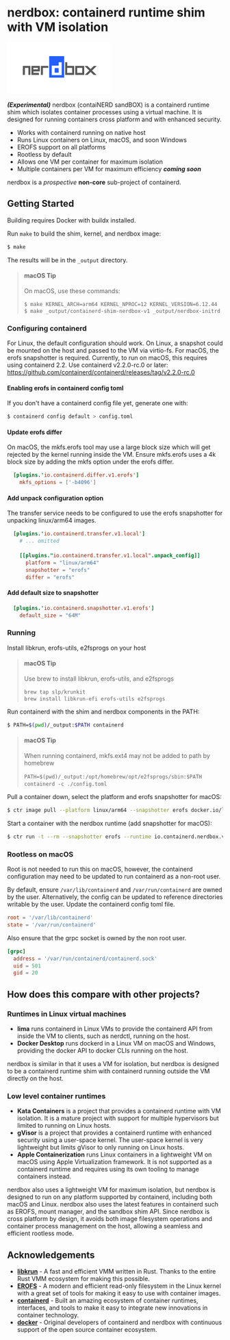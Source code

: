 # nerdbox: containerd runtime shim with VM isolation

<picture>
  <source media="(prefers-color-scheme: light)" srcset="docs/images/nerdbox.svg">
  <source media="(prefers-color-scheme: dark)" srcset="docs/images/nerdbox-white.svg">
  <img alt="logo" src="docs/images/nerdbox.svg">
</picture>

___(Experimental)___ nerdbox (contaiNERD sandBOX) is a containerd runtime shim which
isolates container processes using a virtual machine. It is designed for running
containers cross platform and with enhanced security.

 - Works with containerd running on native host
 - Runs Linux containers on Linux, macOS, and soon Windows
 - EROFS support on all platforms
 - Rootless by default
 - Allows one VM per container for maximum isolation
 - Multiple containers per VM for maximum efficiency ___coming soon___

nerdbox is a _prospective_ **non-core** sub-project of containerd.

## Getting Started

Building requires Docker with buildx installed.

Run `make` to build the shim, kernel, and nerdbox image:

```bash
$ make
```

The results will be in the `_output` directory.

> #### macOS Tip
> 
> On macOS, use these commands:
> ```
> $ make KERNEL_ARCH=arm64 KERNEL_NPROC=12 KERNEL_VERSION=6.12.44
> $ make _output/containerd-shim-nerdbox-v1 _output/nerdbox-initrd
> ```

### Configuring containerd

For Linux, the default configuration should work. On Linux, a snapshot could be
mounted on the host and passed to the VM via virtio-fs. For macOS, the erofs
snapshotter is required. Currently, to run on macOS, this requires using
containerd 2.2. Use containerd v2.2.0-rc.0 or later:
https://github.com/containerd/containerd/releases/tag/v2.2.0-rc.0

#### Enabling erofs in containerd config toml

If you don't have a containerd config file yet, generate one with:

```bash
$ containerd config default > config.toml
```

#### Update erofs differ

On macOS, the mkfs.erofs tool may use a large block size which will get rejected
by the kernel running inside the VM. Ensure mkfs.erofs uses a 4k block size
by adding the mkfs option under the erofs differ.


```toml
  [plugins.'io.containerd.differ.v1.erofs']
    mkfs_options = ['-b4096']
```

#### Add unpack configuration option

The transfer service needs to be configured to use the erofs snapshotter for
unpacking linux/arm64 images.

```toml
  [plugins.'io.containerd.transfer.v1.local']
    # ... omitted

    [[plugins."io.containerd.transfer.v1.local".unpack_config]]
      platform = "linux/arm64"
      snapshotter = "erofs"
      differ = "erofs"
```

#### Add default size to snapshotter

```toml
  [plugins.'io.containerd.snapshotter.v1.erofs']
    default_size = "64M"

```

### Running

Install libkrun, erofs-utils, e2fsprogs on your host

> #### macOS Tip
>
> Use brew to install libkrun, erofs-utils, and e2fsprogs
> 
> ```
> brew tap slp/krunkit
> brew install libkrun-efi erofs-utils e2fsprogs
> ```

Run containerd with the shim and nerdbox components in the PATH:

```bash
$ PATH=$(pwd)/_output:$PATH containerd
```

> #### macOS Tip
>
> When running containerd, mkfs.ext4 may not be added to path by homebrew
>
> `PATH=$(pwd)/_output:/opt/homebrew/opt/e2fsprogs/sbin:$PATH containerd -c ./config.toml`
>

Pull a container down, select the platform and erofs snapshotter for macOS:

```bash
$ ctr image pull --platform linux/arm64 --snapshotter erofs docker.io/library/alpine:latest
```

Start a container with the nerdbox runtime (add snapshotter for macOS):

```bash
$ ctr run -t --rm --snapshotter erofs --runtime io.containerd.nerdbox.v1 docker.io/library/alpine:latest test /bin/sh
```

### Rootless on macOS

Root is not needed to run this on macOS, however, the containerd configuration
may need to be updated to run containerd as a non-root user.

By default, ensure `/var/lib/containerd` and `/var/run/containerd` are owned by
the user. Alternatively, the config can be updated to reference directories
writable by the user. Update the containerd config toml file.

```toml
root = '/var/lib/containerd'
state = '/var/run/containerd'
```

Also ensure that the grpc socket is owned by the non root user.

```toml
[grpc]
  address = '/var/run/containerd/containerd.sock'
  uid = 501
  gid = 20
```

## How does this compare with other projects?

### Runtimes in Linux virtual machines
 - **lima** runs containerd in Linux VMs to provide the containerd API from
   inside the VM to clients, such as nerdctl, running on the host.
 - **Docker Desktop** runs dockerd in a Linux VM on macOS and Windows,
   providing the docker API to docker CLIs running on the host.

nerdbox is similar in that it uses a VM for isolation, but nerdbox is designed
to be a containerd runtime shim with containerd running outside the VM directly
on the host.

### Low level container runtimes
 - **Kata Containers** is a project that provides a containerd runtime with VM
   isolation. It is a mature project with support for multiple hypervisors but
   limited to running on Linux hosts.
 - **gVisor** is a project that provides a containerd runtime with
   enhanced security using a user-space kernel. The user-space kernel is very
   lightweight but limits gVisor to only running on Linux hosts.
 - **Apple Containerization** runs Linux containers in a lightweight VM on macOS
   using Apple Virtualization framework. It is not supported as a containerd
   runtime and requires using its own tooling to manage containers instead.

nerdbox also uses a lightweight VM for maximum isolation, but nerdbox is
designed to run on any platform supported by containerd, including both macOS
and Linux. nerdbox also uses the latest features in containerd such as EROFS,
mount manager, and the sandbox shim API. Since nerdbox is cross platform by
design, it avoids both image filesystem operations and container process
management on the host, allowing a seamless and efficient rootless mode.

## Acknowledgements

- [**libkrun**](https://github.com/containers/libkrun) - A fast and efficient VMM written in Rust. Thanks to the entire Rust VMM ecosystem for making this possible.
- [**EROFS**](https://erofs.docs.kernel.org/) - A modern and efficient read-only filesystem in the Linux kernel with a great set of tools for making it easy to use with container images.
- [**containerd**](https://github.com/containerd/containerd) - Built an amazing ecosystem of container runtimes, interfaces, and tools to make it easy to integrate new innovations in container technology.
- [**docker**](https://docker.com) - Original developers of containerd and nerdbox with continuous support of the open source container ecosystem.
